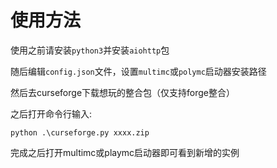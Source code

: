 # 使用方法
使用之前请安装`python3`并安装`aiohttp`包

随后编辑`config.json`文件，设置`multimc`或`polymc`启动器安装路径

然后去curseforge下载想玩的整合包（仅支持forge整合）

之后打开命令行输入:
```shell
python .\curseforge.py xxxx.zip
```

完成之后打开multimc或playmc启动器即可看到新增的实例
